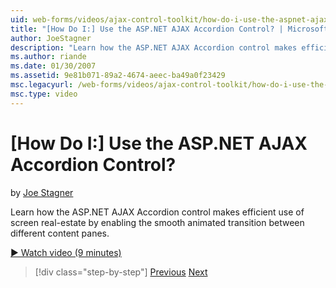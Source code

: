 ```yaml
---
uid: web-forms/videos/ajax-control-toolkit/how-do-i-use-the-aspnet-ajax-accordion-control
title: "[How Do I:] Use the ASP.NET AJAX Accordion Control? | Microsoft Docs"
author: JoeStagner
description: "Learn how the ASP.NET AJAX Accordion control makes efficient use of screen real-estate by enabling the smooth animated transition between different content p..."
ms.author: riande
ms.date: 01/30/2007
ms.assetid: 9e81b071-89a2-4674-aeec-ba49a0f23429
msc.legacyurl: /web-forms/videos/ajax-control-toolkit/how-do-i-use-the-aspnet-ajax-accordion-control
msc.type: video
---
```

[How Do I:] Use the ASP.NET AJAX Accordion Control?
====================
by [Joe Stagner](https://github.com/JoeStagner)

Learn how the ASP.NET AJAX Accordion control makes efficient use of screen real-estate by enabling the smooth animated transition between different content panes.

[&#9654; Watch video (9 minutes)](https://channel9.msdn.com/Blogs/ASP-NET-Site-Videos/how-do-i-use-the-aspnet-ajax-accordion-control)

> [!div class="step-by-step"]
> [Previous](how-do-i-use-the-aspnet-ajax-alwaysvisible-control-extender.md)
> [Next](how-do-i-use-the-aspnet-ajax-collapsable-panel-extender.md)
